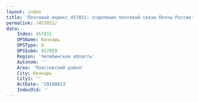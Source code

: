 ```yaml
---
layout: index
title: 'Почтовый индекс 457031: отделение почтовой связи Почты России'
permalink: /457031/
data:
    Index: 457031
    OPSName: Кочкарь
    OPSType: О
    OPSSubm: 457059
    Region: 'Челябинская область'
    Autonom: ''
    Area: 'Пластовский район'
    City: Кочкарь
    City1: ''
    ActDate: '20180813'
    IndexOld: ''
---
```

